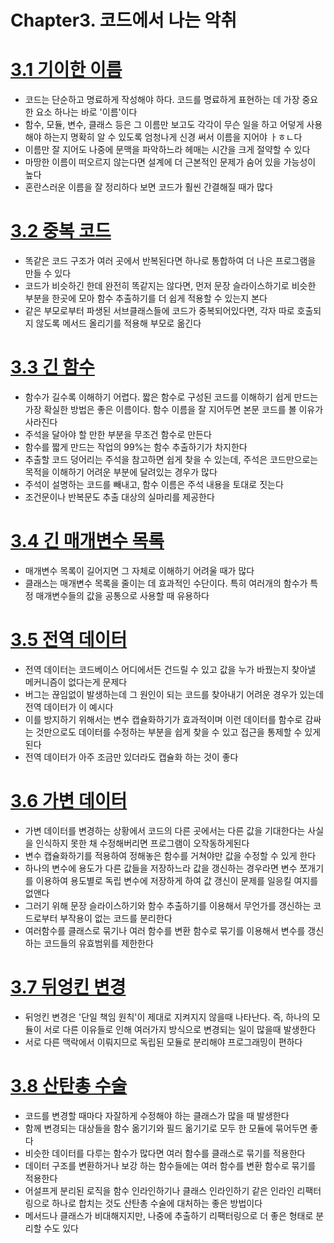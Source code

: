 # Chapter3. 코드에서 나는 악취

# <U>3.1 기이한 이름</U>

- 코드는 단순하고 명료하게 작성해야 하다. 코드를 명료하게 표현하는 데 가장 중요한 요소 하나는 바로 '이름'이다
- 함수, 모듈, 변수, 클래스 등은 그 이름만 보고도 각각이 무슨 일을 하고 어덯게 사용해야 하는지 명확히 알 수 있도록 엄청나게 신경 써서 이름을 지어야 ㅏㅎㄴ다
- 이름만 잘 지어도 나중에 문맥을 파악하느라 헤매는 시간을 크게 절약할 수 있다
- 마땅한 이름이 떠오르지 않는다면 설계에 더 근본적인 문제가 숨어 있을 가능성이 높다
- 혼란스러운 이름을 잘 정리하다 보면 코드가 훨씬 간결해질 때가 많다

# <U>3.2 중복 코드</U>

- 똑같은 코드 구조가 여러 곳에서 반복된다면 하나로 통합하여 더 나은 프로그램을 만들 수 있다
- 코드가 비슷하긴 한데 완전히 똑같지는 않다면, 먼저 문장 슬라이스하기로 비슷한 부분을 한곳에 모아 함수 추출하기를 더 쉽게 적용할 수 있는지 본다
- 같은 부모로부터 파생된 서브클래스들에 코드가 중복되어있다면, 각자 따로 호출되지 않도록 메서드 올리기를 적용해 부모로 옮긴다

# <U>3.3 긴 함수</U>

- 함수가 길수록 이해하기 어렵다. 짧은 함수로 구성된 코드를 이해하기 쉽게 만드는 가장 확실한 방법은 좋은 이름이다. 함수 이름을 잘 지어두면 본문 코드를 볼 이유가 사라진다
- 주석을 달아야 할 만한 부분을 무조건 함수로 만든다
- 함수를 짧게 만드는 작업의 99%는 함수 추출하기가 차지한다
- 추출할 코드 덩어리는 주석을 참고하면 쉽게 찾을 수 있는데, 주석은 코드만으로는 목적을 이해하기 어려운 부분에 달려있는 경우가 많다
- 주석이 설명하는 코드를 빼내고, 함수 이름은 주석 내용을 토대로 짓는다
- 조건문이나 반복문도 추출 대상의 실마리를 제공한다

# <U>3.4 긴 매개변수 목록</U>

- 매개변수 목록이 길어지면 그 자체로 이해하기 어려울 때가 많다
- 클래스는 매개변수 목록을 줄이는 데 효과적인 수단이다. 특히 여러개의 함수가 특정 매개변수들의 값을 공통으로 사용할 때 유용하다

# <U>3.5 전역 데이터</U>

- 전역 데이터는 코드베이스 어디에서든 건드릴 수 있고 값을 누가 바꿨는지 찾아낼 메커니즘이 없다는게 문제다
- 버그는 끊임없이 발생하는데 그 원인이 되는 코드를 찾아내기 어려운 경우가 있는데 전역 데이터가 이 예시다
- 이를 방지하기 위해서는 변수 캡슐화하기가 효과적이며 이런 데이터를 함수로 감싸는 것만으로도 데이터를 수정하는 부분을 쉽게 찾을 수 있고 접근을 통제할 수 있게 된다
- 전역 데이터가 아주 조금만 있더라도 캡슐화 하는 것이 좋다

# <U>3.6 가변 데이터</U>

- 가변 데이터를 변경하는 상황에서 코드의 다른 곳에서는 다른 값을 기대한다는 사실을 인식하지 못한 채 수정해버리면 프로그램이 오작동하게된다
- 변수 캡슐화하기를 적용하여 정해놓은 함수를 거쳐야만 값을 수정할 수 있게 한다
- 하나의 변수에 용도가 다른 값들을 저장하느라 값을 갱신하는 경우라면 변수 쪼개기를 이용하여 용도별로 독립 변수에 저장하게 하여 값 갱신이 문제를 일응킬 여지를 없앤다
- 그러기 위해 문장 슬라이스하기와 함수 추출하기를 이용해서 무언가를 갱신하는 코드로부터 부작용이 없는 코드를 분리한다
- 여러함수를 클래스로 묶기나 여러 함수를 변환 함수로 묶기를 이용해서 변수를 갱신하는 코드들의 유효범위를 제한한다

# <U>3.7 뒤엉킨 변경</U>

- 뒤엉킨 변경은 '단일 책임 원칙'이 제대로 지켜지지 않을때 나타난다. 즉, 하나의 모듈이 서로 다른 이유들로 인해 여러가지 방식으로 변경되는 일이 많을때 발생한다
- 서로 다른 맥락에서 이뤄지므로 독립된 모듈로 분리해야 프로그래밍이 편하다

# <U>3.8 산탄총 수술</U>

- 코드를 변경할 때마다 자잘하게 수정해야 하는 클래스가 많을 때 발생한다
- 함께 변경되는 대상들을 함수 옮기기와 필드 옮기기로 모두 한 모듈에 묶어두면 좋다
- 비슷한 데이터를 다루는 함수가 많다면 여러 함수를 클래스로 묶기를 적용한다
- 데이터 구조를 변환하거나 보강 하는 함수들에는 여러 함수를 변환 함수로 묶기를 적용한다
- 어설프게 분리된 로직을 함수 인라인하기나 클래스 인라인하기 같은 인라인 리팩터링으로 하나로 합치는 것도 산탄총 수술에 대처하는 좋은 방법이다
- 메서드나 클래스가 비대해지지만, 나중에 추출하기 리팩터링으로 더 좋은 형태로 분리할 수도 있다
